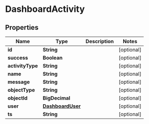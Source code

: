 

# DashboardActivity

## Properties

Name | Type | Description | Notes
------------ | ------------- | ------------- | -------------
**id** | **String** |  |  [optional]
**success** | **Boolean** |  |  [optional]
**activityType** | **String** |  |  [optional]
**name** | **String** |  |  [optional]
**message** | **String** |  |  [optional]
**objectType** | **String** |  |  [optional]
**objectId** | **BigDecimal** |  |  [optional]
**user** | [**DashboardUser**](DashboardUser.md) |  |  [optional]
**ts** | **String** |  |  [optional]



